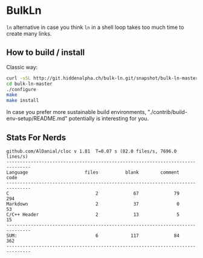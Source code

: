 
BulkLn
================

`ln` alternative in case you think `ln` in a shell loop takes too much time to
create many links.


## How to build / install

Classic way:

```sh
curl -sSL http://git.hiddenalpha.ch/bulk-ln.git/snapshot/bulk-ln-master.tar.gz | tar xz
cd bulk-ln-master
./configure
make
make install
```

In case you prefer more sustainable build environments,
"./contrib/build-env-setup/README.md"
potentially is interesting for you.



## Stats For Nerds

```text
github.com/AlDanial/cloc v 1.81  T=0.07 s (82.0 files/s, 7696.0 lines/s)
-------------------------------------------------------------------------------
Language                     files          blank        comment           code
-------------------------------------------------------------------------------
C                                2             67             79            294
Markdown                         2             37              0             53
C/C++ Header                     2             13              5             15
-------------------------------------------------------------------------------
SUM:                             6            117             84            362
-------------------------------------------------------------------------------
```





